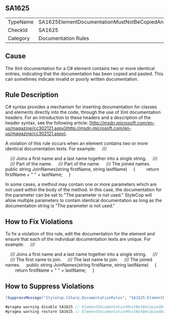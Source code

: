 ﻿## SA1625

<table>
<tr>
  <td>TypeName</td>
  <td>SA1625ElementDocumentationMustNotBeCopiedAndPasted</td>
</tr>
<tr>
  <td>CheckId</td>
  <td>SA1625</td>
</tr>
<tr>
  <td>Category</td>
  <td>Documentation Rules</td>
</tr>
</table>

## Cause

The Xml documentation for a C# element contains two or more identical entries, indicating that the documentation has been copied and pasted. This can sometimes indicate invalid or poorly written documentation.

## Rule Description

C# syntax provides a mechanism for inserting documentation for classes and elements directly into the code, through the use of Xml documentation headers. For an introduction to these headers and a description of the header syntax, see the following article: [http://msdn.microsoft.com/en-us/magazine/cc302121.aspx](http://msdn.microsoft.com/en-us/magazine/cc302121.aspx).

A violation of this rule occurs when an element contains two or more identical documentation texts. For example:
    /// <summary>
    /// Joins a first name and a last name together into a single string.
    /// </summary>
    /// <param name="firstName">Part of the name.</param>
    /// <param name="lastName">Part of the name.</param>
    /// <returns>The joined names.</returns>
    public string JoinNames(string firstName, string lastName)
    {
        return firstName + " " + lastName;
    }



In some cases, a method may contain one or more parameters which are not used within the body of the method. In this case, the documentation for the parameter can be set to "The parameter is not used." StyleCop will allow multiple parameters to contain identical documentation as long as the documentation string is "The parameter is not used."

## How to Fix Violations

To fix a violation of this rule, edit the documentation for the element and ensure that each of the individual documentation texts are unique. For example:
    /// <summary>
    /// Joins a first name and a last name together into a single string.
    /// </summary>
    /// <param name="firstName">The first name to join.</param>
    /// <param name="lastName">The last name to join.</param>
    /// <returns>The joined names.</returns>
    public string JoinNames(string firstName, string lastName)
    {
        return firstName + " " + lastName;
    }



## How to Suppress Violations

```csharp
[SuppressMessage("StyleCop.CSharp.DocumentationRules", "SA1625:ElementDocumentationMustNotBeCopiedAndPasted", Justification = "Reviewed.")]
```

```csharp
#pragma warning disable SA1625 // ElementDocumentationMustNotBeCopiedAndPasted
#pragma warning restore SA1625 // ElementDocumentationMustNotBeCopiedAndPasted
```
